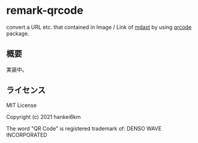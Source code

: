 # remark-qrcode

convert a URL etc. that contained in Image / Link of [mdast](https://github.com/syntax-tree/mdast) by using [qrcode](https://www.npmjs.com/package/qrcode) package.

## 概要

実装中。

## ライセンス

MIT License

Copyright (c) 2021 hankei6km

The word "QR Code" is registered trademark of: DENSO WAVE INCORPORATED
